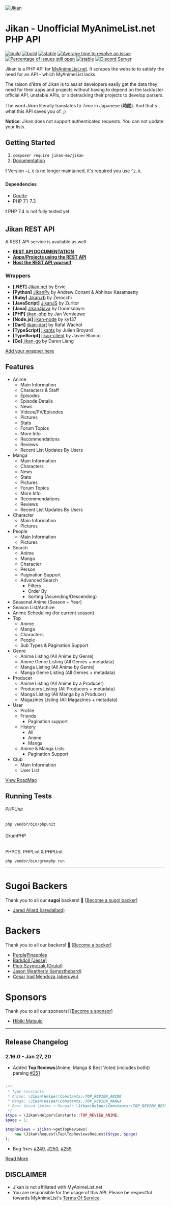 [![Jikan](http://i.imgur.com/ctoJ3Jp.png)](#jikan---unofficial-myanimelistnet-php-api)

# Jikan - Unofficial MyAnimeList.net PHP API
[![build](https://travis-ci.org/jikan-me/jikan.svg?branch=master)](https://travis-ci.org/jikan-me/jikan?branch=master) [![build](https://ci.appveyor.com/api/projects/status/github/jikan-me/jikan?branch=master&svg=true)](https://ci.appveyor.com/project/irfan-dahir/jikan) [![stable](https://img.shields.io/packagist/v/jikan-me/jikan.svg?style=flat)](https://packagist.org/packages/jikan-me/jikan) [![Average time to resolve an issue](http://isitmaintained.com/badge/resolution/jikan-me/jikan.svg)](http://isitmaintained.com/project/jikan-me/jikan "Average time to resolve an issue") [![Percentage of issues still open](http://isitmaintained.com/badge/open/jikan-me/jikan.svg)](http://isitmaintained.com/project/jikan-me/jikan "Percentage of issues still open") [![stable](https://img.shields.io/badge/PHP-^%207.1-blue.svg?style=flat)]() [![Discord Server](https://img.shields.io/discord/460491088004907029.svg?style=flat&logo=discord)](https://discord.gg/4tvCr36)


Jikan is a PHP API for [MyAnimeList.net](https://myanimelist.net). It scrapes the website to satisfy the need for an API - which MyAnimeList lacks.

The raison d'être of Jikan is to assist developers easily get the data they need for their apps and projects without having to depend on the lackluster official API, unstable APIs, or sidetracking their projects to develop parsers.

The word _Jikan_ literally translates to _Time_ in Japanese (**時間**). And that's what this API saves you of. ;)


**Notice**: Jikan does not support authenticated requests. You can not update your lists.


## Getting Started
1. `composer require jikan-me/jikan`
2. [Documentation](http://docs.jikan.moe)

:exclamation: Version `~1.0` is no longer maintained, it's required you use `^2.0`.

#### Dependencies
- [Goutte](https://github.com/FriendsOfPHP/Goutte)
- PHP 7.1-7.3

:exclamation: PHP 7.4 is not fully tested yet.

## Jikan REST API
A REST API service is available as well

- **[REST API DOCUMENTATION](https://jikan.docs.apiary.io)**
- **[Apps/Projects using the REST API](https://jikan.moe/showcase)**
- **[Host the REST API yourself](https://github.com/jikan-me/jikan-rest)**

### Wrappers
- **[.NET]** [Jikan.net](https://github.com/Ervie/jikan.net) by Ervie
- **[Python]** [JikanPy](https://github.com/AWConant/jikanpy) by Andrew Conant & Abhinav Kasamsetty
- **[Ruby]** [Jikan.rb](https://github.com/Zerocchi/jikan.rb) by Zerocchi
- **[JavaScript]** [JikanJS](https://github.com/zuritor/jikanjs) by Zuritor
- **[Java]** [Jikan4java](https://github.com/Doomsdayrs/Jikan4java) by Doomsdayrs
- **[PHP]** [jikan-php](https://github.com/janvernieuwe/jikan-jikanPHP) by Jan Vernieuwe
- **[Node.js]** [jikan-node](https://github.com/xy137/jikan-node) by xy137
- **[Dart]** [jikan-dart](https://github.com/charafau/jikan-dart) by Rafal Wachol
- **[TypeScript]** [jikants](https://github.com/Julien-Broyard/jikants) by Julien Broyard
- **[TypeScript]** [jikan-client](https://github.com/javi11/jikan-client) by Javier Blanco
- **[Go]** [jikan-go](https://github.com/darenliang/jikan-go) by Daren Liang

[Add your wrapper here](https://github.com/jikan-me/jikan/edit/master/readme.md)


## Features
- Anime
    - Main Information
    - Characters & Staff
    - Episodes
    - Episode Details
    - News
    - Videos/PV/Episodes
    - Pictures
    - Stats
    - Forum Topics
    - More Info
    - Recommendations
    - Reviews
    - Recent List Updates By Users
- Manga
    - Main Information
    - Characters
    - News
    - Stats
    - Pictures
    - Forum Topics
    - More Info
    - Recommendations
    - Reviews
    - Recent List Updates By Users
- Character
    - Main Information
    - Pictures
- People
    - Main Information
    - Pictures
- Search
    - Anime
    - Manga
    - Character
    - Person
    - Pagination Support
    - Advanced Search
        - Filters
        - Order By
        - Sorting (Ascending/Descending)
- Seasonal Anime (Season + Year)
- Season List/Archive
- Anime Scheduling (for current season)
- Top
    - Anime
    - Manga
    - Characters
    - People
    - Sub Types & Pagination Support
- Genre
    - Anime Listing (All Anime by Genre)
    - Anime Genre Listing (All Genres + metadata) 
    - Manga Listing (All Anime by Genre)
    - Manga Genre Listing (All Genres + metadata)
- Producer
    - Anime Listing (All Anime by a Producer)
    - Producers Listing (All Producers + metadata)
    - Manga Listing (All Manga by a Producer)
    - Magazines Listing (All Magazines + metadata)
- User
    - Profile
    - Friends
        - Pagination support
    - History
        - All
        - Anime
        - Manga
    - Anime & Manga Lists
        - Pagination Support
- Club
    - Main Information
    - User List
    
[View RoadMap](https://trello.com/b/Jw1rs467/jikan-api)

## Running Tests

###### PHPUnit
`php vendor/bin/phpunit`

###### GrumPHP
PHPCS, PHPLint & PHPUnit

`php vendor/bin/grumphp run`

---

# Sugoi Backers
Thank you to all our **sugoi** backers! 🙏 [[Become a sugoi backer](https://patreon.com/jikan)]
- [Jared Allard (jaredallard)](https://github.com/jaredallard)

# Backers
Thank you to all our backers! 🙏 [[Become a backer](https://patreon.com/jikan)]
- [PurplePinapples](https://github.com/purplepinapples/)
- [Barkdoll (Jesse)](https://github.com/barkdoll/)
- [Piotr Szymczak (Drutol)](https://github.com/Drutol)
- [Jason Weatherly (jamesthebard)](https://twitter.com/jamesthebard)
- [Cesar Irad Mendoza (aberuwu)](https://github.com/aberuwu)


# Sponsors
Thank you to all our sponsors! [[Become a sponsor](https://patreon.com/jikan)]
- [Hibiki Matsujo](https://github.com/assintates)

---

## Release Changelog

### 2.16.0 - Jan 27, 20
- Added **Top Reviews**(Anime, Manga & Best Voted (includes both)) parsing [#251](/../../issues/251)
```php

/**
 * Type Constants
 * Anime: \Jikan\Helper\Constants::TOP_REVIEW_ANIME
 * Manga: \Jikan\Helper\Constants::TOP_REVIEW_MANGA
 * Best Voted (Anime + Manga): \Jikan\Helper\Constants::TOP_REVIEW_BEST_VOTED 
 */
$type = \Jikan\Helper\Constants::TOP_REVIEW_ANIME;
$page = 1;

$topReviews = $jikan->getTopReviews(
    new \Jikan\Request\Top\TopReviewsRequest($type, $page)
);
```

- Bug fixes [#249](/../../issues/249), [#250](/../../issues/250), [#259](/../../issues/259)


[Read More](https://github.com/jikan-me/jikan/blob/master/changelog.md)


## DISCLAIMER
- Jikan is not affiliated with MyAnimeList.net 
- You are responsible for the usage of this API. Please be respectful towards MyAnimeList's [Terms Of Service](https://myanimelist.net/about/terms_of_use)
